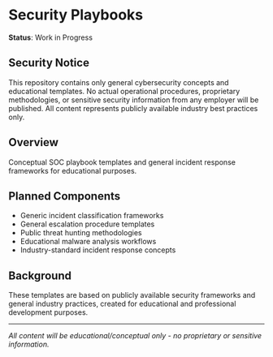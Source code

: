 # Security Playbooks

**Status**: Work in Progress

## Security Notice
This repository contains only general cybersecurity concepts and educational templates. No actual operational procedures, proprietary methodologies, or sensitive security information from any employer will be published. All content represents publicly available industry best practices only.

## Overview
Conceptual SOC playbook templates and general incident response frameworks for educational purposes.

## Planned Components
- Generic incident classification frameworks
- General escalation procedure templates
- Public threat hunting methodologies
- Educational malware analysis workflows
- Industry-standard incident response concepts

## Background
These templates are based on publicly available security frameworks and general industry practices, created for educational and professional development purposes.

---
*All content will be educational/conceptual only - no proprietary or sensitive information.*
